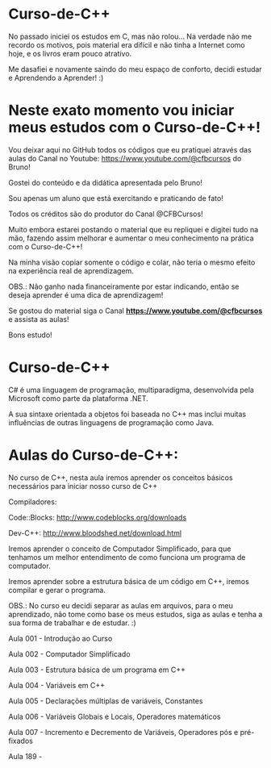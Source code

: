 # Curso-de-C++
No passado iniciei os estudos em C, mas não rolou... Na verdade não me recordo os motivos, pois material era difícil e não tinha a Internet como hoje, e os livros eram pouco atrativo.

Me dasafiei e novamente saindo do meu espaço de conforto, decidi estudar e Aprendendo a Aprender! :)

# Neste exato momento vou iniciar meus estudos com o Curso-de-C++!
Vou deixar aqui no GitHub todos os códigos que eu pratiquei através das aulas do Canal no Youtube: https://www.youtube.com/@cfbcursos do Bruno!

Gostei do conteúdo e da didática apresentada pelo Bruno!

Sou apenas um aluno que está exercitando e praticando de fato!

Todos os créditos são do produtor do Canal @CFBCursos!

Muito embora estarei postando o material que eu repliquei e digitei tudo na mão, fazendo assim melhorar e aumentar o meu conhecimento na prática com o Curso-de-C++!

Na minha visão copiar somente o código e colar, não teria o mesmo efeito na experiência real de aprendizagem.

OBS.: Não ganho nada financeiramente por estar indicando, então se deseja aprender é uma dica de aprendizagem!

Se gostou do material siga o Canal **https://www.youtube.com/@cfbcursos** e assista as aulas!

Bons estudo!

# Curso-de-C++
C# é uma linguagem de programação, multiparadigma, desenvolvida pela Microsoft como parte da plataforma .NET.

A sua sintaxe orientada a objetos foi baseada no C++ mas inclui muitas influências de outras linguagens de programação como Java.

# Aulas do Curso-de-C++:
No curso de C++, nesta aula iremos aprender os conceitos básicos necessários para iniciar nosso curso de C++

Compiladores:

Code::Blocks: http://www.codeblocks.org/downloads

Dev-C++: http://www.bloodshed.net/download.html

Iremos aprender o conceito de Computador Simplificado, para que tenhamos um melhor entendimento de como funciona um programa de computador.

Iremos aprender sobre a estrutura básica de um código em C++, iremos compilar e gerar o programa.

OBS.: No curso eu decidi separar as aulas em arquivos, para o meu aprendizado, não tome como base os meus estudos, siga as aulas e tenha a sua forma de trabalhar e de estudar. :)

Aula 001 - Introdução ao Curso

Aula 002 - Computador Simplificado

Aula 003 - Estrutura básica de um programa em C++

Aula 004 - Variáveis em C++

Aula 005 - Declarações múltiplas de variáveis, Constantes

Aula 006 - Variáveis Globais e Locais, Operadores matemáticos

Aula 007 - Incremento e Decremento de Variáveis, Operadores pós e pré-fixados



Aula 189 - 